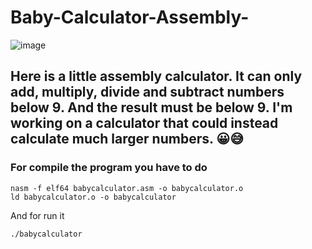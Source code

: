 # Baby-Calculator-Assembly-
![image](https://user-images.githubusercontent.com/87600765/139724714-5325194a-5474-4319-8c32-defe360dd39a.png)

## Here is a little assembly calculator. It can only add, multiply, divide and subtract numbers below 9. And the result must be below 9. I'm working on a calculator that could instead calculate much larger numbers. 😀😅

### For compile the program you have to do
```
nasm -f elf64 babycalculator.asm -o babycalculator.o
ld babycalculator.o -o babycalculator
``` 
And for run it
```
./babycalculator
```  
